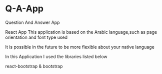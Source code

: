 # Q-A-App
Question And Answer App

React App 
This application is based on the Arabic language,such as page orientation and font type used

It is possible in the future to be more flexible about your native language


In this Application I used the libraries listed below

react-bootstrap & bootstrap
